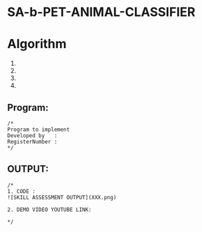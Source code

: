 # SA-b-PET-ANIMAL-CLASSIFIER

# Algorithm
1.
2.
3.
4.

## Program:
```
/*
Program to implement 
Developed by   :
RegisterNumber :  
*/
```

## OUTPUT:
```
/*
1. CODE :
![SKILL ASSESSMENT OUTPUT](XXX.png)

2. DEMO VIDEO YOUTUBE LINK:

*/
```

